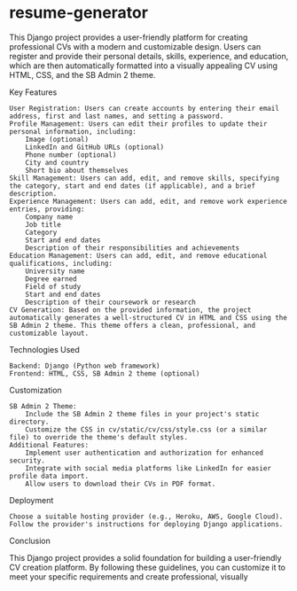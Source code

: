 # resume-generator

This Django project provides a user-friendly platform for creating professional CVs with a modern and customizable design. Users can register and provide their personal details, skills, experience, and education, which are then automatically formatted into a visually appealing CV using HTML, CSS, and the SB Admin 2 theme.

Key Features

    User Registration: Users can create accounts by entering their email address, first and last names, and setting a password.
    Profile Management: Users can edit their profiles to update their personal information, including:
        Image (optional)
        LinkedIn and GitHub URLs (optional)
        Phone number (optional)
        City and country
        Short bio about themselves
    Skill Management: Users can add, edit, and remove skills, specifying the category, start and end dates (if applicable), and a brief description.
    Experience Management: Users can add, edit, and remove work experience entries, providing:
        Company name
        Job title
        Category
        Start and end dates
        Description of their responsibilities and achievements
    Education Management: Users can add, edit, and remove educational qualifications, including:
        University name
        Degree earned
        Field of study
        Start and end dates
        Description of their coursework or research
    CV Generation: Based on the provided information, the project automatically generates a well-structured CV in HTML and CSS using the SB Admin 2 theme. This theme offers a clean, professional, and customizable layout.

Technologies Used

    Backend: Django (Python web framework)
    Frontend: HTML, CSS, SB Admin 2 theme (optional)

Customization

    SB Admin 2 Theme:
        Include the SB Admin 2 theme files in your project's static directory.
        Customize the CSS in cv/static/cv/css/style.css (or a similar file) to override the theme's default styles.
    Additional Features:
        Implement user authentication and authorization for enhanced security.
        Integrate with social media platforms like LinkedIn for easier profile data import.
        Allow users to download their CVs in PDF format.

Deployment

    Choose a suitable hosting provider (e.g., Heroku, AWS, Google Cloud).
    Follow the provider's instructions for deploying Django applications.

Conclusion

This Django project provides a solid foundation for building a user-friendly CV creation platform. By following these guidelines, you can customize it to meet your specific requirements and create professional, visually
